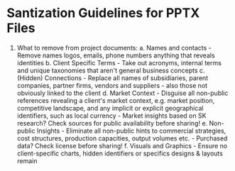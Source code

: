 # Santization Guidelines for PPTX Files
1. What to remove from project documents:
    a. Names and contacts
        - Remove names logos, emails, phone numbers anything that reveals identities
    b. Client Specific Terms
        - Take out acronyms, internal terms and unique taxonomies that aren't general business concepts
    c. (Hidden) Connections
        - Replace all names of subsidiaries, parent companies, partner firms, vendors and suppliers - also those not obviously linked to the client
    d. Market Context
        - Disguise all non-public references revealing a client's market context, e.g. market position, competitive landscape, and any implicit or explicit geographical identifiers, such as local currency
        - Market insights based on SK research? Check sources for public availability before sharing!
    e. Non-public Insights
        - Eliminate all non-public hints to commercial strategies, cost structures, production capacities, output volumes etc.
        - Purchased data? Check license before sharing!
    f. Visuals and Graphics
        - Ensure no client-specific charts, hidden identifiers or specifics designs & layouts remain